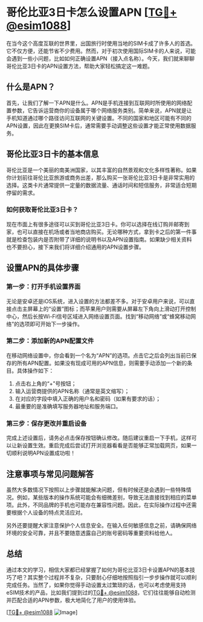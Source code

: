 # 哥伦比亚3日卡怎么设置APN [[TG💪+ @esim1088](https://t.me/s/esim1088)]

在当今这个高度互联的世界里，出国旅行时使用当地的SIM卡成了许多人的首选。它不仅方便，还能节省不少费用。然而，对于初次使用国际SIM卡的人来说，可能会遇到一些小问题，比如如何正确设置APN（接入点名称）。今天，我们就来聊聊哥伦比亚3日卡的APN设置方法，帮助大家轻松搞定这一难题。

## 什么是APN？

首先，让我们了解一下APN是什么。APN是手机连接到互联网时所使用的网络配置参数，它告诉运营商你的设备属于哪个网络服务类别。简单来说，APN就是让手机知道通过哪个路径访问互联网的关键设置。不同的国家和地区可能有不同的APN设置，因此在更换SIM卡后，通常需要手动调整这些设置才能正常使用数据服务。

## 哥伦比亚3日卡的基本信息

哥伦比亚是一个美丽的南美洲国家，以其丰富的自然景观和文化多样性著称。如果你计划前往哥伦比亚旅游或商务出差，那么购买一张哥伦比亚3日卡是非常实用的选择。这类卡片通常提供一定量的数据流量、通话时间和短信服务，非常适合短期停留的需求。

### 如何获取哥伦比亚3日卡？

现在市面上有很多途径可以买到哥伦比亚3日卡。你可以选择在线订购并邮寄到家，也可以直接在机场或者当地商店购买。无论哪种方式，拿到卡之后的第一件事就是检查包装内是否附带了详细的说明书以及APN设置指南。如果缺少相关资料也不要担心，接下来我们将详细介绍通用的APN设置步骤。

## 设置APN的具体步骤

### 第一步：打开手机设置界面

无论是安卓还是iOS系统，进入设置的方法都差不多。对于安卓用户来说，可以直接点击主屏幕上的“设置”图标；而苹果用户则需要从屏幕左下角向上滑动打开控制中心，然后长按Wi-Fi信号区域进入网络设置页面。找到“移动网络”或“蜂窝移动网络”的选项即可开始下一步操作。

### 第二步：添加新的APN配置文件

在移动网络设置中，你会看到一个名为“APN”的选项。点击它之后会列出当前已保存的所有APN配置。如果没有现成可用的APN信息，则需要手动添加一个新的条目。具体操作如下：

1. 点击右上角的“+”号按钮；
2. 输入运营商提供的APN名称（通常是英文缩写）；
3. 在对应的字段中填入正确的用户名和密码（如果有要求的话）；
4. 最重要的是准确填写服务器地址和服务端口。

### 第三步：保存更改并重启设备

完成上述设置后，请务必点击保存按钮确认修改。随后建议重启一下手机，这样可以让新设置生效。重启完成后尝试打开浏览器看看是否能够正常加载网页，如果一切顺利说明APN设置成功啦！

## 注意事项与常见问题解答

虽然大多数情况下按照以上步骤就能解决问题，但有时候还是会遇到一些特殊情况。例如，某些版本的操作系统可能会有细微差别，导致无法直接找到相应的菜单项。此外，不同品牌的手机也可能存在兼容性问题。因此，在实际操作过程中还需要根据个人设备的特点灵活应对。

另外还要提醒大家注意保护个人信息安全。在输入任何敏感信息之前，请确保网络环境的安全可靠，并且不要随意透露自己的账号密码等重要资料给他人。

## 总结

通过本文的学习，相信大家都已经掌握了如何为哥伦比亚3日卡设置APN的基本技巧了吧？其实整个过程并不复杂，只要耐心仔细地按照指引一步步操作就可以顺利完成任务。当然了，如果你觉得手动设置太过繁琐的话，也可以考虑使用支持eSIM技术的产品，比如我们提到过的[TG💪+ @esim1088](https://t.me/s/esim1088)，它们往往能够自动检测并匹配合适的APN参数，极大地简化了用户的使用体验。

[[TG💪+ @esim1088](https://t.me/s/esim1088) ![Image](https://i.postimg.cc/4NQfJmqS/Snipaste-2025-05-13-00-14-12.png)]